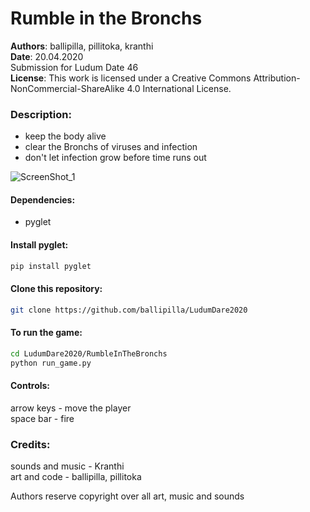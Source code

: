 # Rumble in the Bronchs

**Authors**: ballipilla, pillitoka, kranthi  
**Date**: 20.04.2020  
Submission for Ludum Date 46  
**License**: This work is licensed under a Creative Commons Attribution-NonCommercial-ShareAlike 4.0 International License.

### Description:
- keep the body alive   
- clear the Bronchs of viruses and infection   
- don't let infection grow before time runs out   

![ScreenShot_1](/RumbleInTheBronchs/resource/images/screenshot.png)


#### Dependencies:  
- pyglet

#### Install pyglet:  
```bash
pip install pyglet
```
#### Clone this repository:
```bash
git clone https://github.com/ballipilla/LudumDare2020
```

#### To run the game:  
```bash
cd LudumDare2020/RumbleInTheBronchs
python run_game.py   
```

#### Controls:
arrow keys - move the player  
space bar - fire  

### Credits:
sounds and music - Kranthi   
art and code - ballipilla, pillitoka   

Authors reserve copyright over all art, music and sounds
